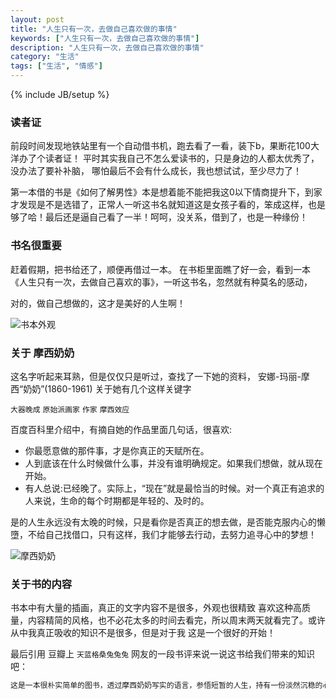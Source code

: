 ```yaml
---
layout: post
title: "人生只有一次，去做自己喜欢做的事情"
keywords: ["人生只有一次，去做自己喜欢做的事情"]
description: "人生只有一次，去做自己喜欢做的事情"
category: "生活"
tags: ["生活", "情感"]
---
```

{% include JB/setup %}


### 读者证

前段时间发现地铁站里有一个自动借书机，跑去看了一看，装下b，果断花100大洋办了个读者证！
平时其实我自己不怎么爱读书的，只是身边的人都太优秀了，没办法了要补补脑，
哪怕最后不会有什么成长，我也想试试，至少尽力了！

第一本借的书是《如何了解男性》本是想着能不能把我这0以下情商提升下，到家才发现是不是选错了，正常人一听这书名就知道这是女孩子看的，笨成这样，也是够了哈！最后还是逼自己看了一半！呵呵，没关系，借到了，也是一种缘份！


### 书名很重要

赶着假期，把书给还了，顺便再借过一本。
在书柜里面瞧了好一会，看到一本《人生只有一次，去做自己喜欢的事》，一听这书名，忽然就有种莫名的感动，

对的，做自己想做的，这才是美好的人生啊！

![书本外观](https://img.alicdn.com/imgextra/i1/1819728314/TB2GM5ZXVXXXXbOXpXXXXXXXXXX_!!1819728314.jpg)


### 关于 摩西奶奶

这名字听起来耳熟，但是仅仅只是听过，查找了一下她的资料，
安娜-玛丽-摩西“奶奶”(1860-1961)
关于她有几个这样关键字 

`大器晚成` 
`原始派画家` 
`作家` 
`摩西效应`

百度百科里介绍中，有摘自她的作品里面几句话，很喜欢:

* 你最愿意做的那件事，才是你真正的天赋所在。
* 人到底该在什么时候做什么事，并没有谁明确规定。如果我们想做，就从现在开始。
* 有人总说:已经晚了。实际上，“现在”就是最恰当的时候。对一个真正有追求的人来说，生命的每个时期都是年轻的、及时的。


是的人生永远没有太晚的时候，只是看你是否真正的想去做，是否能克服内心的懒墮，不给自己找借口，只有这样，我们才能够去行动，去努力追寻心中的梦想！

![摩西奶奶](https://img.alicdn.com/imgextra/i3/1819728314/TB2LxSXXpXXXXbeXFXXXXXXXXXX_!!1819728314.jpg)


### 关于书的内容

书本中有大量的插画，真正的文字内容不是很多，外观也很精致
喜欢这种高质量，内容精简的风格，也不必花太多的时间去看完，所以周末两天就看完了。或许从中我真正吸收的知识不是很多，但是对于我
这是一个很好的开始！

最后引用 豆瓣上 `天蓝格桑兔兔兔` 网友的一段书评来说一说这书给我们带来的知识吧：

```php
这是一本很朴实简单的图书，透过摩西奶奶写实的语言，参悟短暂的人生，持有一份淡然沉稳的心，度过每一天吧！抛开一切浮华慵散的事物，回归真我
```
